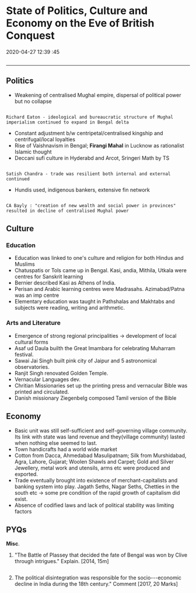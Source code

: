 # State of Politics, Culture and Economy on the Eve of British Conquest

2020-04-27 12:39 :45

```toc
```

---

## Politics

- Weakening of centralised Mughal empire, dispersal of political power but no collapse

```ad-Views

Richard Eaton - ideological and bureaucratic structure of Mughal imperialism continued to expand in Bengal delta

```


- Constant adjustment b/w centripetal/centralised kingship and centrifugal/local loyalties
- Rise of Vaishnavism in Bengal; **Firangi Mahal** in Lucknow as rationalist Islamic thought
- Deccani sufi culture in Hyderabd and Arcot, Sringeri Math by TS

```ad-Views

Satish Chandra - trade was resilient both internal and external continued

```

- Hundis used, indigenous bankers, extensive fin network

```ad-Views

CA Bayly : "creation of new wealth and social power in provinces" resulted in decline of centralised Mughal power

```


## Culture

### Education

- Education was linked to one's culture and religion for both Hindus and Muslims
- Chatuspatis or Tols came up in Bengal. Kasi, andia, Mithila, Utkala were centres for Sanskrit learning
- Bernier described Kasi as Athens of India.
- Perisan and Arabic learning centres were Madrasahs. Azimabad/Patna was an imp centre
- Elementary education was taught in Pathshalas and Makhtabs and subjects were reading, writing and arithmetic.

### Arts and Literature

- Emergence of strong regional principalities -> development of local cultural forms
- Asaf ud Daula builth the Great Imambara for celebrating Muharram festival.
- Sawai Jai Singh built pink city of Jaipur and 5 astronomical observatories.
- Ranjit Singh renovated Golden Temple.
- Vernacular Languages dev.
- Chritian Missionaries set up the printing press and vernacular Bible was printed and circulated.
- Danish missionary Ziegenbelg composed Tamil version of the Bible

## Economy

- Basic unit was still self-sufficient and self-governing village community. Its link with state was land revenue and they(village community) lasted when nothing else seemed to last.
- Town handicrafts had a world wide market
- Cotton from Dacca, Ahmedabad Masulipatnam; Silk from Murshidabad, Agra, Lahore, Gujarat; Woolen Shawls and Carpet; Gold and Silver Jewellery, metal work and utensils, arms etc were produced and exported.
- Trade eventually brought into existence of merchant-capitalists and banking system into play. Jagath Seths, Nagar Seths, Chetties in the south etc -> some pre condition of the rapid growth of capitalism did exist.
- Absence of codified laws and lack of political stability was limiting factors

## PYQs

**Misc**.

1. "The Battle of Plassey that decided the fate of Bengal was won by Clive through intrigues." Explain. [2014, 15m]

```ad-Answer

```

2. The political disintegration was responsible for the socio---economic decline in India during the 18th century." Comment [2017, 20 Marks]

```ad-Answer

```
